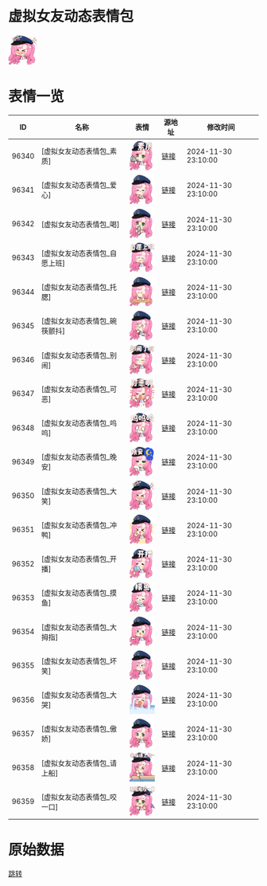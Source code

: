 # 虚拟女友动态表情包

<img src="./cover.png" height="60" alt="cover" />

# 表情一览

|ID|名称|表情|源地址|修改时间|
|----|----|----|----|----|
|96340|[虚拟女友动态表情包_素质]|<img src="./pic/096340_%5B虚拟女友动态表情包_素质%5D.gif" height="60" alt="素质"/>|[链接](https://i0.hdslb.com/bfs/garb/691b45eecf79cdaad1b417668370acc91f09c3c9.gif)|2024-11-30 23:10:00|
|96341|[虚拟女友动态表情包_爱心]|<img src="./pic/096341_%5B虚拟女友动态表情包_爱心%5D.gif" height="60" alt="爱心"/>|[链接](https://i0.hdslb.com/bfs/garb/ccf522b7c1ae96a796f47730d120604b0d279f47.gif)|2024-11-30 23:10:00|
|96342|[虚拟女友动态表情包_喝]|<img src="./pic/096342_%5B虚拟女友动态表情包_喝%5D.gif" height="60" alt="喝"/>|[链接](https://i0.hdslb.com/bfs/garb/e2811a6b998e415bada7b48b2660999108d671e8.gif)|2024-11-30 23:10:00|
|96343|[虚拟女友动态表情包_自愿上班]|<img src="./pic/096343_%5B虚拟女友动态表情包_自愿上班%5D.gif" height="60" alt="自愿上班"/>|[链接](https://i0.hdslb.com/bfs/garb/225bfb33a94ab47c57723193d0fed1d594420df2.gif)|2024-11-30 23:10:00|
|96344|[虚拟女友动态表情包_托腮]|<img src="./pic/096344_%5B虚拟女友动态表情包_托腮%5D.gif" height="60" alt="托腮"/>|[链接](https://i0.hdslb.com/bfs/garb/7f2b9692646cd26fe66410ed4c8c5ed53a154d1f.gif)|2024-11-30 23:10:00|
|96345|[虚拟女友动态表情包_碗筷颤抖]|<img src="./pic/096345_%5B虚拟女友动态表情包_碗筷颤抖%5D.gif" height="60" alt="碗筷颤抖"/>|[链接](https://i0.hdslb.com/bfs/garb/31fc1eeb6113173884fba51a68b3566b760fb9b9.gif)|2024-11-30 23:10:00|
|96346|[虚拟女友动态表情包_别闹]|<img src="./pic/096346_%5B虚拟女友动态表情包_别闹%5D.gif" height="60" alt="别闹"/>|[链接](https://i0.hdslb.com/bfs/garb/520b2ebc4b91283ad38ebf2c4c795fc6652b2cfd.gif)|2024-11-30 23:10:00|
|96347|[虚拟女友动态表情包_可恶]|<img src="./pic/096347_%5B虚拟女友动态表情包_可恶%5D.gif" height="60" alt="可恶"/>|[链接](https://i0.hdslb.com/bfs/garb/a5ed7de1a51f25c25072b3442d1e408109a04373.gif)|2024-11-30 23:10:00|
|96348|[虚拟女友动态表情包_呜呜]|<img src="./pic/096348_%5B虚拟女友动态表情包_呜呜%5D.gif" height="60" alt="呜呜"/>|[链接](https://i0.hdslb.com/bfs/garb/cb1555f1088d1d00c1ce5fd88b5038e63790f294.gif)|2024-11-30 23:10:00|
|96349|[虚拟女友动态表情包_晚安]|<img src="./pic/096349_%5B虚拟女友动态表情包_晚安%5D.gif" height="60" alt="晚安"/>|[链接](https://i0.hdslb.com/bfs/garb/ab55d2d7df4cc03fc205302068715207fec7780e.gif)|2024-11-30 23:10:00|
|96350|[虚拟女友动态表情包_大笑]|<img src="./pic/096350_%5B虚拟女友动态表情包_大笑%5D.gif" height="60" alt="大笑"/>|[链接](https://i0.hdslb.com/bfs/garb/8fad8527fad19ff03c58c69099da2860b9334ddc.gif)|2024-11-30 23:10:00|
|96351|[虚拟女友动态表情包_冲鸭]|<img src="./pic/096351_%5B虚拟女友动态表情包_冲鸭%5D.gif" height="60" alt="冲鸭"/>|[链接](https://i0.hdslb.com/bfs/garb/30c65efa5df290d83bf78aa8c7e0454c54791865.gif)|2024-11-30 23:10:00|
|96352|[虚拟女友动态表情包_开播]|<img src="./pic/096352_%5B虚拟女友动态表情包_开播%5D.gif" height="60" alt="开播"/>|[链接](https://i0.hdslb.com/bfs/garb/556be121812a215fd585da81fc0832e85fb56539.gif)|2024-11-30 23:10:00|
|96353|[虚拟女友动态表情包_摸鱼]|<img src="./pic/096353_%5B虚拟女友动态表情包_摸鱼%5D.gif" height="60" alt="摸鱼"/>|[链接](https://i0.hdslb.com/bfs/garb/11ef7ecee978b0e41b0cd3e05ec91991ec744e48.gif)|2024-11-30 23:10:00|
|96354|[虚拟女友动态表情包_大拇指]|<img src="./pic/096354_%5B虚拟女友动态表情包_大拇指%5D.gif" height="60" alt="大拇指"/>|[链接](https://i0.hdslb.com/bfs/garb/41238c8f7012d99aed7270273016790b4d2db7df.gif)|2024-11-30 23:10:00|
|96355|[虚拟女友动态表情包_坏笑]|<img src="./pic/096355_%5B虚拟女友动态表情包_坏笑%5D.gif" height="60" alt="坏笑"/>|[链接](https://i0.hdslb.com/bfs/garb/ff5c780b5b0a06dbb3eec86372f87c979e249461.gif)|2024-11-30 23:10:00|
|96356|[虚拟女友动态表情包_大哭]|<img src="./pic/096356_%5B虚拟女友动态表情包_大哭%5D.gif" height="60" alt="大哭"/>|[链接](https://i0.hdslb.com/bfs/garb/73e39a9aa21cc17aa9c086543800fad69cb23a1b.gif)|2024-11-30 23:10:00|
|96357|[虚拟女友动态表情包_傲娇]|<img src="./pic/096357_%5B虚拟女友动态表情包_傲娇%5D.gif" height="60" alt="傲娇"/>|[链接](https://i0.hdslb.com/bfs/garb/bde3ab088ebfcd264d8d81d458f11ef45f5c5a85.gif)|2024-11-30 23:10:00|
|96358|[虚拟女友动态表情包_请上船]|<img src="./pic/096358_%5B虚拟女友动态表情包_请上船%5D.gif" height="60" alt="请上船"/>|[链接](https://i0.hdslb.com/bfs/garb/bdb5282cc2dd7519d4f726c052d9aed199352ea2.gif)|2024-11-30 23:10:00|
|96359|[虚拟女友动态表情包_咬一口]|<img src="./pic/096359_%5B虚拟女友动态表情包_咬一口%5D.gif" height="60" alt="咬一口"/>|[链接](https://i0.hdslb.com/bfs/garb/a28646e4b0115fead300939e560b623076e16185.gif)|2024-11-30 23:10:00|

# 原始数据

[跳转](./raw.json)


